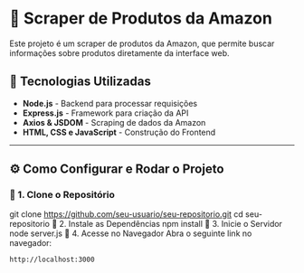 # 🛒 Scraper de Produtos da Amazon

Este projeto é um scraper de produtos da Amazon, que permite buscar informações sobre produtos diretamente da interface web.

## 🚀 Tecnologias Utilizadas

- **Node.js** - Backend para processar requisições
- **Express.js** - Framework para criação da API
- **Axios & JSDOM** - Scraping de dados da Amazon
- **HTML, CSS e JavaScript** - Construção do Frontend

---

## ⚙️ Como Configurar e Rodar o Projeto

### 🔹 1. Clone o Repositório


git clone https://github.com/seu-usuario/seu-repositorio.git
cd seu-repositorio
🔹 2. Instale as Dependências
npm install
🔹 3. Inicie o Servidor
node server.js
🔹 4. Acesse no Navegador
Abra o seguinte link no navegador:
```sh
http://localhost:3000
